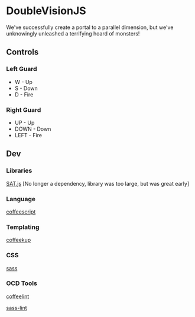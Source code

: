 # DoubleVisionJS
We've successfully create a portal to a parallel dimension,
but we've unknowingly unleashed a terrifying hoard of monsters!

## Controls 

### Left Guard
* W - Up
* S - Down
* D - Fire

### Right Guard
* UP - Up
* DOWN - Down
* LEFT - Fire

## Dev
### Libraries
[SAT.js](https://github.com/jriecken/sat-js) [No longer a dependency, library was too large, but was great early]

### Language
[coffeescript](https://github.com/jashkenas/coffeescript)
### Templating
[coffeekup](https://github.com/mauricemach/coffeekup)
### CSS
[sass](https://github.com/sass/sass)
### OCD Tools
[coffeelint](https://github.com/clutchski/coffeelint)

[sass-lint](https://github.com/sasstools/sass-lint)
